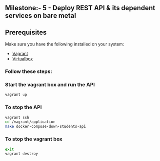## Milestone:-  5 - Deploy REST API & its dependent services on bare metal


## Prerequisites


Make sure you have the following installed on your system:

- [Vagrant](https://developer.hashicorp.com/vagrant/install?product_intent=vagrant)
- [Virtualbox](https://www.virtualbox.org/wiki/Downloads)


### Follow these steps:


### Start the vagrant box and run the API
```bash
vagrant up
```

### To stop the API
```bash
vagrant ssh
cd /vagrant/application
make docker-compose-down-students-api
```

### To stop the vagrant box
```bash
exit
vagrant destroy
```